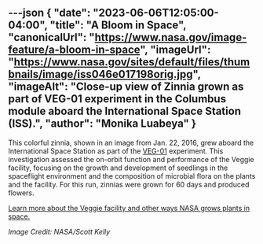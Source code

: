 ---json
{
  "date": "2023-06-06T12:05:00-04:00",
  "title": "A Bloom in Space",
  "canonicalUrl": "https://www.nasa.gov/image-feature/a-bloom-in-space",
  "imageUrl": "https://www.nasa.gov/sites/default/files/thumbnails/image/iss046e017198orig.jpg",
  "imageAlt": "Close-up view of Zinnia grown as part of VEG-01 experiment in the Columbus module aboard the International Space Station (ISS).",
  "author": "Monika Luabeya"
}
---

This colorful zinnia, shown in an image from Jan. 22, 2016, grew aboard the International Space Station as part of the [VEG-01](https://www.nasa.gov/mission_pages/station/research/experiments/explorer/Investigation.html?#id=842) experiment. This investigation assessed the on-orbit function and performance of the Veggie facility, focusing on the growth and development of seedlings in the spaceflight environment and the composition of microbial flora on the plants and the facility. For this run, zinnias were grown for 60 days and produced flowers.

[Learn more about the Veggie facility and other ways NASA grows plants in space.](https://www.nasa.gov/content/growing-plants-in-space)

_Image Credit: NASA/Scott Kelly_

